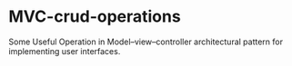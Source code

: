 # MVC-crud-operations
Some Useful Operation in Model–view–controller  architectural pattern for implementing user interfaces.
